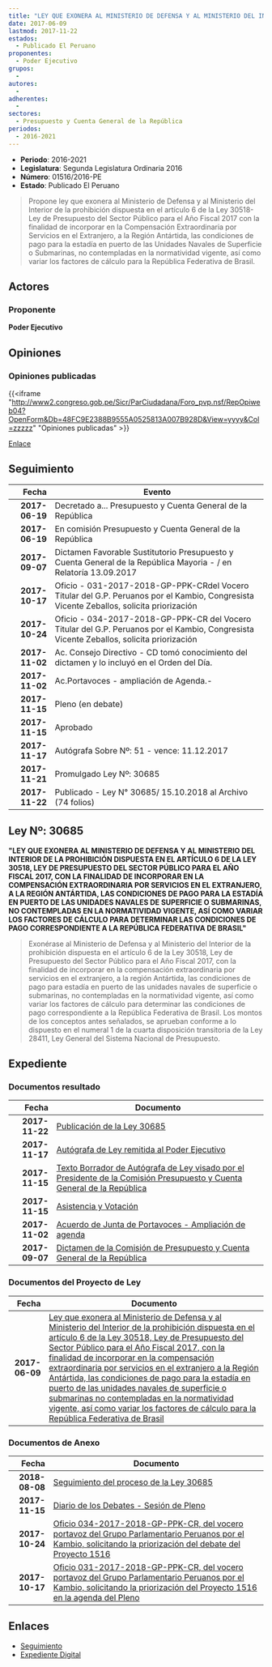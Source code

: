 ```yaml
---
title: "LEY QUE EXONERA AL MINISTERIO DE DEFENSA Y AL MINISTERIO DEL INTERIOR DE LA PROHIBICIÓN DISPUESTA EN EL ARTÍCULO 6 DE LA LEY 30518-LEY DE PRESUPUESTO DEL SECTOR PÚBLICO PARA EL AÑO FISCAL 2017 CON LA FINALIDAD DE INCORPORAR EN LA COMPENSACIÓN EXTRAORDINARIA POR SERVICIOS EN EL EXTRANJERO, LA REGIÓN ANTÁRTIDA, LAS CONDICIONES DE PAGO PARA LA ESTADÍA EN PUERTO DE LAS UNIDADES NAVALES DE SUPERFICIE O SUBMARINAS, NO CONTEMPLADAS EN LA NORMATIVIDAD VIGENTE, ASÍ COMO VARIAR LOS FACTORES DE CÁLCULO PARA LA REPÚBLICA FEDERATIVA DE BRASIL"
date: 2017-06-09
lastmod: 2017-11-22
estados: 
  - Publicado El Peruano
proponentes: 
  - Poder Ejecutivo
grupos: 
  - 
autores: 
  - 
adherentes: 
  - 
sectores: 
  - Presupuesto y Cuenta General de la República
periodos: 
  - 2016-2021
---
```


- **Periodo**: 2016-2021
- **Legislatura**: Segunda Legislatura Ordinaria 2016
- **Número**: 01516/2016-PE
- **Estado**: Publicado El Peruano

> Propone ley que exonera al Ministerio de Defensa y al Ministerio del Interior de la prohibición dispuesta en el artículo 6 de la Ley 30518-Ley de Presupuesto del Sector Público para el Año Fiscal 2017 con la finalidad de incorporar en la Compensación Extraordinaria por Servicios en el Extranjero, a la Región Antártida, las condiciones de pago para la estadía en puerto de las Unidades Navales de Superficie o Submarinas, no contempladas en la normatividad vigente, así como variar los factores de cálculo para la República Federativa de Brasil.


## Actores

### Proponente

**Poder Ejecutivo**


## Opiniones

### Opiniones publicadas

{{<iframe "http://www2.congreso.gob.pe/Sicr/ParCiudadana/Foro_pvp.nsf/RepOpiweb04?OpenForm&Db=48FC9E2388B9555A0525813A007B928D&View=yyyy&Col=zzzzz" "Opiniones publicadas" >}}

[Enlace](http://www2.congreso.gob.pe/Sicr/ParCiudadana/Foro_pvp.nsf/RepOpiweb04?OpenForm&Db=48FC9E2388B9555A0525813A007B928D&View=yyyy&Col=zzzzz)

## Seguimiento

| Fecha | Evento |
|------:|--------|
| **2017-06-19** | Decretado a... Presupuesto y Cuenta General de la República|
| **2017-06-19** | En comisión Presupuesto y Cuenta General de la República|
| **2017-09-07** | Dictamen Favorable Sustitutorio Presupuesto y Cuenta General de la República Mayoria - / en Relatoría 13.09.2017|
| **2017-10-17** | Oficio - 031-2017-2018-GP-PPK-CRdel Vocero Titular del G.P. Peruanos por el Kambio, Congresista Vicente Zeballos, solicita priorización|
| **2017-10-24** | Oficio - 034-2017-2018-GP-PPK-CR del Vocero Titular del G.P. Peruanos por el Kambio, Congresista Vicente Zeballos, solicita priorización|
| **2017-11-02** | Ac. Consejo Directivo - CD tomó conocimiento del dictamen y lo incluyó en el Orden del Día.|
| **2017-11-02** | Ac.Portavoces - ampliación de Agenda.-|
| **2017-11-15** | Pleno (en debate)|
| **2017-11-15** | Aprobado|
| **2017-11-17** | Autógrafa Sobre Nº: 51 - vence: 11.12.2017|
| **2017-11-21** | Promulgado Ley Nº: 30685|
| **2017-11-22** | Publicado - Ley N° 30685/ 15.10.2018 al Archivo (74 folios)|

## Ley Nº: 30685

**"LEY QUE EXONERA AL MINISTERIO DE DEFENSA Y AL MINISTERIO DEL INTERIOR DE LA PROHIBICIÓN DISPUESTA EN EL ARTÍCULO 6 DE LA LEY 30518, LEY DE PRESUPUESTO DEL SECTOR PÚBLICO PARA EL AÑO FISCAL 2017, CON LA FINALIDAD DE INCORPORAR EN LA COMPENSACIÓN EXTRAORDINARIA POR SERVICIOS EN EL EXTRANJERO, A LA REGIÓN ANTÁRTIDA, LAS CONDICIONES DE PAGO PARA LA ESTADÍA EN PUERTO DE LAS UNIDADES NAVALES DE SUPERFICIE O SUBMARINAS, NO CONTEMPLADAS EN LA NORMATIVIDAD VIGENTE, ASÍ COMO VARIAR LOS FACTORES DE CÁLCULO PARA DETERMINAR LAS CONDICIONES DE PAGO CORRESPONDIENTE A LA REPÚBLICA FEDERATIVA DE BRASIL"**

> Exonérase al Ministerio de Defensa y al Ministerio del Interior de la prohibición dispuesta en el artículo 6 de la Ley 30518, Ley de Presupuesto del Sector Público para el Año Fiscal 2017, con la finalidad de incorporar en la compensación extraordinaria por servicios en el extranjero, a la región Antártida, las condiciones de pago para estadía en puerto de las unidades navales de superficie o submarinas, no contempladas en la normatividad vigente, así como variar los factores de cálculo para determinar las condiciones de pago correspondiente a la República Federativa de Brasil. Los montos de los conceptos antes señalados, se aprueban conforme a lo dispuesto en el numeral 1 de la cuarta disposición transitoria de la Ley 28411, Ley General del Sistema Nacional de Presupuesto.


## Expediente


### Documentos resultado

| Fecha | Documento |
|------:|--------|
| **2017-11-22** | [Publicación de la Ley 30685](http://www.leyes.congreso.gob.pe/Documentos/2016_2021/ADLP/Normas_Legales/30685-LEY.pdf) |
| **2017-11-17** | [Autógrafa de Ley remitida al Poder Ejecutivo](http://www.leyes.congreso.gob.pe/Documentos/2016_2021/ADLP/Texto_Aprobado/AU0151620171117.pdf) |
| **2017-11-15** | [Texto Borrador de Autógrafa de Ley visado por el Presidente de la Comisión Presupuesto y Cuenta General de la República](http://www.leyes.congreso.gob.pe/Documentos/2016_2021/Texto_Borrador_de_Autografa/BAU0151620171115.pdf) |
| **2017-11-15** | [Asistencia y Votación](http://www.leyes.congreso.gob.pe/Documentos/2016_2021/Asistencia_y_Votacion/Proyectos_de_Ley/AV0151620171115.pdf) |
| **2017-11-02** | [Acuerdo de Junta de Portavoces - Ampliación de agenda](http://www.leyes.congreso.gob.pe/Documentos/2016_2021/Acuerdos/Junta_Portavoces/AJP0151620171102.pdf) |
| **2017-09-07** | [Dictamen de la Comisión de Presupuesto y Cuenta General de la República](http://www.leyes.congreso.gob.pe/Documentos/2016_2021/Dictamenes/Proyectos_de_Ley/01516DC17MAY20170907_.pdf) |

### Documentos del Proyecto de Ley

| Fecha | Documento |
|------:|--------|
| **2017-06-09** | [Ley que exonera al Ministerio de Defensa y al Ministerio del Interior de la prohibición dispuesta en el artículo 6 de la Ley 30518, Ley de Presupuesto del Sector Público para el Año Fiscal 2017, con la finalidad de incorporar en la compensación extraordinaria por servicios en el extranjero a la Región Antártida, las condiciones de pago para la estadía en puerto de las unidades navales de superficie o submarinas no contempladas en la normatividad vigente, así como variar los factores de cálculo para la República Federativa de Brasil](http://www.leyes.congreso.gob.pe/Documentos/2016_2021/Proyectos_de_Ley_y_de_Resoluciones_Legislativas/PL0151620170609..pdf) |

### Documentos de Anexo

| Fecha | Documento |
|------:|--------|
| **2018-08-08** | [Seguimiento del proceso de la Ley 30685](http://www.leyes.congreso.gob.pe/Documentos/2016_2021/Seguimiento_de_Proyectos_de_Ley/01516PL20180808.pdf) |
| **2017-11-15** | [Diario de los Debates - Sesión de Pleno](http://www.leyes.congreso.gob.pe/Documentos/2016_2021/ADLP/Diario_Debates/30685-TDD.pdf) |
| **2017-10-24** | [Oficio 034-2017-2018-GP-PPK-CR, del vocero portavoz del Grupo Parlamentario Peruanos por el Kambio, solicitando la priorización del debate del Proyecto 1516](http://www.leyes.congreso.gob.pe/Documentos/2016_2021/Oficios/Congresistas/OFICIO-034-2017-2018-GP-PPK-CR.PDF) |
| **2017-10-17** | [Oficio 031-2017-2018-GP-PPK-CR, del vocero portavoz del Grupo Parlamentario Peruanos por el Kambio, solicitando la priorización del Proyecto 1516 en la agenda del Pleno](http://www.leyes.congreso.gob.pe/Documentos/2016_2021/Oficios/Congresistas/OFICIO-031-2017-2018-GP-PPK-CR.pdf) |

## Enlaces 

- [Seguimiento](http://www2.congreso.gob.pe/Sicr/TraDocEstProc/CLProLey2016.nsf/f7fff46988ca05b1052578e100829cc7/7f5df5fbebd02b2d0525813b0000cc69?OpenDocument)
- [Expediente Digital](http://www2.congreso.gob.pe/Sicr/TraDocEstProc/CLProLey2016.nsf/f7fff46988ca05b1052578e100829cc7/7f5df5fbebd02b2d0525813b0000cc69?OpenDocument&Click=05257FB7005EB655.eb71d0cf91d8294e05256cdf006b5706/$Body/0.1C6C)

